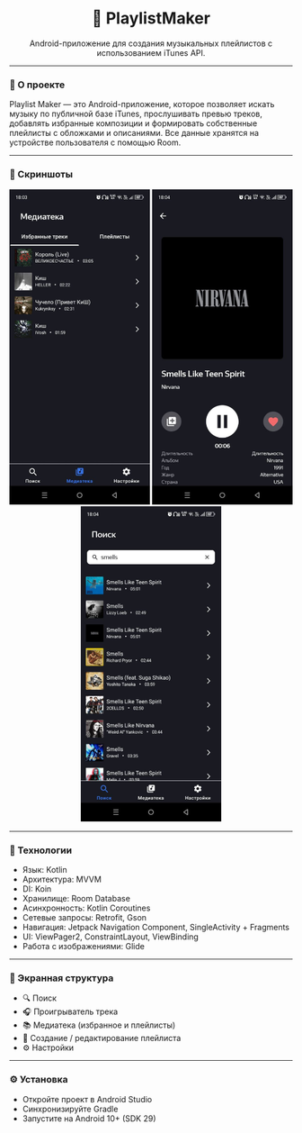 

<h1 align="center">🎵 PlaylistMaker</h1>
<p align="center">
  Android-приложение для создания музыкальных плейлистов с использованием iTunes API.
</p>

---

### 🧠 О проекте

Playlist Maker — это Android-приложение, которое позволяет искать музыку по публичной базе iTunes, прослушивать превью треков, добавлять избранные композиции и формировать собственные плейлисты с обложками и описаниями. Все данные хранятся на устройстве пользователя с помощью Room.

---

### 📱 Скриншоты

<p align="center">
  <img src="screenshots/screen1.jpg" width="250"/>
  <img src="screenshots/screen2.jpg" width="250"/>
  <img src="screenshots/screen3.jpg" width="250"/>
</p>

---

### 🧰 Технологии

<p align="center">
  
- Язык: Kotlin
- Архитектура: MVVM
- DI: Koin
- Хранилище: Room Database
- Асинхронность: Kotlin Coroutines
- Сетевые запросы: Retrofit, Gson
- Навигация: Jetpack Navigation Component, SingleActivity + Fragments
- UI: ViewPager2, ConstraintLayout, ViewBinding
- Работа с изображениями: Glide
</p>

---

### 🧭 Экранная структура

- 🔍 Поиск
- 🎧 Проигрыватель трека
- 📚 Медиатека (избранное и плейлисты)
- 📝 Создание / редактирование плейлиста
- ⚙️ Настройки

---

### ⚙️ Установка

- Откройте проект в Android Studio
- Синхронизируйте Gradle
- Запустите на Android 10+ (SDK 29)
